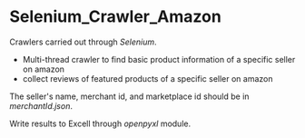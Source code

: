 # Selenium_Crawler_Amazon

Crawlers carried out through *Selenium*.
- Multi-thread crawler to find basic product information of a specific seller on amazon
- collect reviews of featured products of a specific seller on amazon

The seller's name, merchant id, and marketplace id should be in *merchantId.json*.

Write results to Excell through *openpyxl* module.
